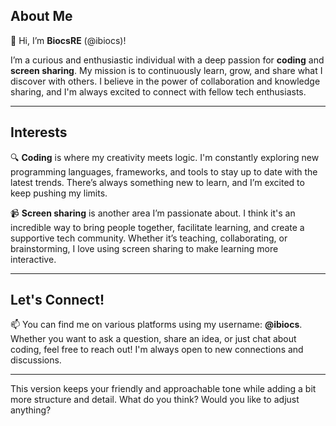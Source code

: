 
## About Me

👋 Hi, I’m **BiocsRE** (@ibiocs)!

I’m a curious and enthusiastic individual with a deep passion for **coding** and **screen sharing**. My mission is to continuously learn, grow, and share what I discover with others. I believe in the power of collaboration and knowledge sharing, and I'm always excited to connect with fellow tech enthusiasts.

---

## Interests

🔍 **Coding** is where my creativity meets logic. I'm constantly exploring new programming languages, frameworks, and tools to stay up to date with the latest trends. There’s always something new to learn, and I’m excited to keep pushing my limits.

📹 **Screen sharing** is another area I’m passionate about. I think it's an incredible way to bring people together, facilitate learning, and create a supportive tech community. Whether it’s teaching, collaborating, or brainstorming, I love using screen sharing to make learning more interactive.

---

## Let's Connect!

📫 You can find me on various platforms using my username: **@ibiocs**. Whether you want to ask a question, share an idea, or just chat about coding, feel free to reach out! I'm always open to new connections and discussions.

---

This version keeps your friendly and approachable tone while adding a bit more structure and detail. What do you think? Would you like to adjust anything?
